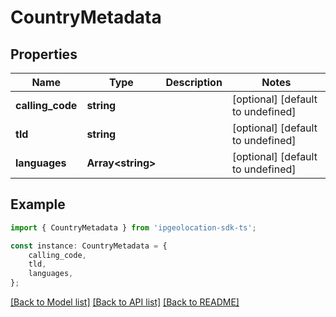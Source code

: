 # CountryMetadata


## Properties

Name | Type | Description | Notes
------------ | ------------- | ------------- | -------------
**calling_code** | **string** |  | [optional] [default to undefined]
**tld** | **string** |  | [optional] [default to undefined]
**languages** | **Array&lt;string&gt;** |  | [optional] [default to undefined]

## Example

```typescript
import { CountryMetadata } from 'ipgeolocation-sdk-ts';

const instance: CountryMetadata = {
    calling_code,
    tld,
    languages,
};
```

[[Back to Model list]](../README.md#documentation-for-models) [[Back to API list]](../README.md#documentation-for-api-endpoints) [[Back to README]](../README.md)
